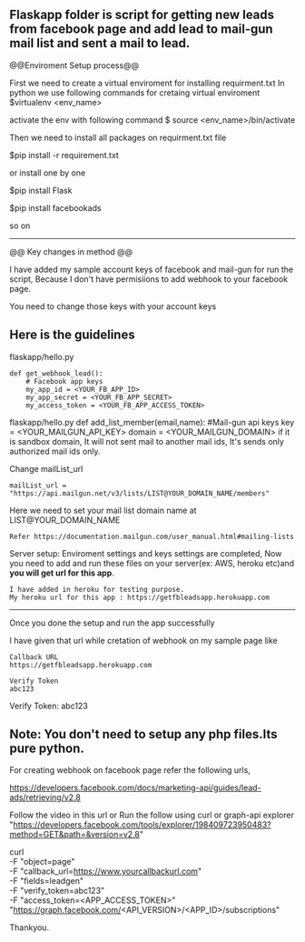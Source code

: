 Flaskapp  folder is script for getting new leads from facebook page and add lead to mail-gun mail list and sent a mail to lead.
------------------------------------------------------------------------------------
@@Enviroment Setup process@@

First we need to create a virtual enviroment for installing requirment.txt
In python we use following commands for cretaing virtual enviroment
$virtualenv <env_name>

activate the env with following command
$ source <env_name>/bin/activate

Then we need to install all packages on requirment.txt file

$pip install -r requirement.txt

or install one by one

$pip install Flask

$pip install facebookads

so on

---------------------------------------------------------------------------

@@ Key changes in method @@

I have added my sample account keys of facebook and mail-gun for run the script,
Because I don't have permisiions to add webhook to your facebook page.

You need to change those keys with your account keys

Here is the guidelines
-----------------------
flaskapp/hello.py


	def get_webhook_lead():
	    # Facebook app keys
	    my_app_id = <YOUR_FB_APP_ID>
	    my_app_secret = <YOUR_FB_APP_SECRET>
	    my_access_token = <YOUR_FB_APP_ACCESS_TOKEN>



flaskapp/hello.py
	def add_list_member(email,name):
		#Mail-gun api keys
		key = <YOUR_MAILGUN_API_KEY>
		domain = <YOUR_MAILGUN_DOMAIN> if it is sandbox domain, It will not sent mail to another mail ids, It's sends only authorized mail ids only.


Change mailList_url

	mailList_url = "https://api.mailgun.net/v3/lists/LIST@YOUR_DOMAIN_NAME/members"

Here we need to set your mail list domain name at LIST@YOUR_DOMAIN_NAME

	Refer https://documentation.mailgun.com/user_manual.html#mailing-lists

Server setup:
     Enviroment settings and keys settings are completed,
     Now you need to add and run these files on your server(ex: AWS, heroku etc)and **you will get url for this app**.


    I have added in heroku for testing purpose.
    My heroku url for this app : https://getfbleadsapp.herokuapp.com

-----------------------------------------------------------------------------

Once you done the setup and run the app successfully

I have given that url  while cretation of webhook on my sample page like


	Callback URL
	https://getfbleadsapp.herokuapp.com

	Verify Token
	abc123

Verify Token: abc123

Note: You don't need to setup any php files.Its pure python.
-----------------------------------------------------------------------------

For creating webhook on facebook page refer the following urls,

https://developers.facebook.com/docs/marketing-api/guides/lead-ads/retrieving/v2.8

Follow the video in this url or
Run the follow using curl or graph-api explorer "https://developers.facebook.com/tools/explorer/198409723950483?method=GET&path=&version=v2.8"

curl \
-F "object=page" \
-F "callback_url=https://www.yourcallbackurl.com" \
-F "fields=leadgen" \
-F "verify_token=abc123" \
-F "access_token=<APP_ACCESS_TOKEN>" \
"https://graph.facebook.com/<API_VERSION>/<APP_ID>/subscriptions"


Thankyou.
